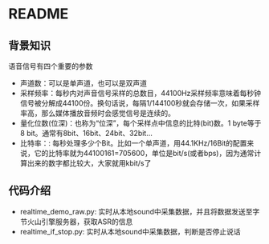 # README

## 背景知识

语音信号有四个重要的参数
- 声道数：可以是单声道，也可以是双声道
- 采样频率：每秒内对声音信号采样的总数目，44100Hz采样频率意味着每秒钟信号被分解成44100份。换句话说，每隔1/144100秒就会存储一次，如果采样率高，那么媒体播放音频时会感觉信号是连续的。
- 量化位数(位深)：也称为“位深”，每个采样点中信息的比特(bit)数。1 byte等于8 bit。通常有8bit、16bit、24bit、32bit…
- 比特率：: 每秒处理多少个Bit。比如一个单声道，用44.1KHz/16Bit的配置来说，它的比特率就为44100161=705600，单位是bit/s(或者bps)，因为通常计算出来的数字都比较大，大家就用kbit/s了


## 代码介绍

- realtime_demo_raw.py: 实时从本地sound中采集数据，并且将数据发送至字节火山引擎服务器，获取ASR的信息
- realtime_if_stop.py: 实时从本地sound中采集数据，判断是否停止说话